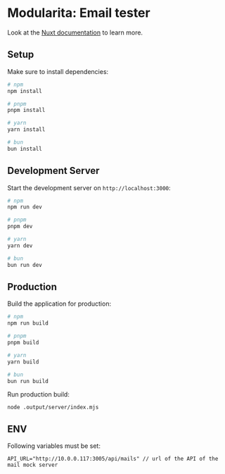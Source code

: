 # Modularita: Email tester

Look at the [Nuxt documentation](https://nuxt.com/docs/getting-started/introduction) to learn more.

## Setup

Make sure to install dependencies:

```bash
# npm
npm install

# pnpm
pnpm install

# yarn
yarn install

# bun
bun install
```

## Development Server

Start the development server on `http://localhost:3000`:

```bash
# npm
npm run dev

# pnpm
pnpm dev

# yarn
yarn dev

# bun
bun run dev
```

## Production

Build the application for production:

```bash
# npm
npm run build

# pnpm
pnpm build

# yarn
yarn build

# bun
bun run build
```

Run production build:

```
node .output/server/index.mjs
```

## ENV

Following variables must be set:

```
API_URL="http://10.0.0.117:3005/api/mails" // url of the API of the mail mock server
```
